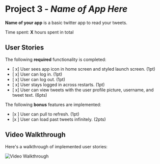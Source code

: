 # Project 3 - *Name of App Here*

**Name of your app** is a basic twitter app to read your tweets.

Time spent: **X** hours spent in total

## User Stories

The following **required** functionality is completed:

- [ x] User sees app icon in home screen and styled launch screen. (1pt)
- [ x] User can log in. (1pt)
- [ x] User can log out. (1pt)
- [ x] User stays logged in across restarts. (1pt)
- [ x] User can view tweets with the user profile picture, username, and tweet text. (6pts)

The following **bonus** features are implemented:

- [x ] User can pull to refresh. (1pt)
- [x ] User can load past tweets infinitely. (2pts)

## Video Walkthrough

Here's a walkthrough of implemented user stories:

<img src='https://i.imgur.com/2jhk3Yk.gif' title='Video Walkthrough' width='' alt='Video Walkthrough' />

